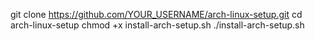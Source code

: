 


















git clone https://github.com/YOUR_USERNAME/arch-linux-setup.git
cd arch-linux-setup
chmod +x install-arch-setup.sh
./install-arch-setup.sh
